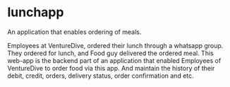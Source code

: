 # lunchapp
An application that enables ordering of meals.

Employees at VentureDive, ordered their lunch through a whatsapp group. They ordered for lunch, and Food guy delivered the ordered meal. This web-app is the backend part of an application that enabled Employees of VentureDive to order food via this app. And maintain the history of their debit, credit, orders, delivery status, order confirmation and etc.
